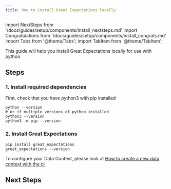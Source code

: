 ```yaml
---
title: How to install Great Expectations locally
---
```

import NextSteps from '/docs/guides/setup/components/install_nextsteps.md'
import Congratulations from '/docs/guides/setup/components/install_congrats.md'
import Tabs from '@theme/Tabs';
import TabItem from '@theme/TabItem';

This guide will help you Install Great Expectations locally for use with python

## Steps

### 1. Install required dependencies

First, check that you have python3 with pip installed

```console
python --version
# or if multiple versions of python installed
python3 --version
python3 -m pip --version
```

### 2. Install Great Expectations
```console
pip install great_expectations
great_expectations --version
```

To configure your Data Context, please look at [How to create a new data context with the cli](../configuring_data_contexts/how-to-create-a-new-data-context-with-the-cli.md)

<Congratulations />

## Next Steps

<NextSteps />
